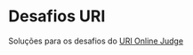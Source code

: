 # Desafios URI
Soluções para os desafios do [URI Online Judge](https://www.urionlinejudge.com.br/judge/pt/login)
